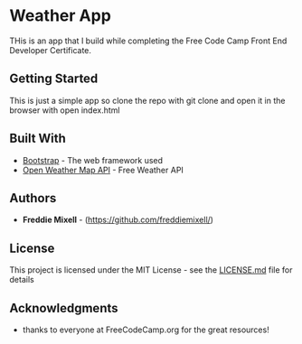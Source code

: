 # Weather App

THis is an app that I build while completing the Free Code Camp Front End Developer Certificate.

## Getting Started

This is just a simple app so clone the repo with git clone <url> and open it in the browser with open index.html 

## Built With

* [Bootstrap](https://getbootstrap.com/docs/4.0/getting-started/introduction/) - The web framework used
* [Open Weather Map API](https://openweathermap.org/) - Free Weather API



## Authors

* **Freddie Mixell** - (https://github.com/freddiemixell/)

## License

This project is licensed under the MIT License - see the [LICENSE.md](LICENSE.md) file for details

## Acknowledgments

* thanks to everyone at FreeCodeCamp.org for the great resources!
